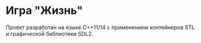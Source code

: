 # Игра "Жизнь"
Проект разработан на языке C++11/14 с применением контейнеров STL <BR>и графической библиотеки SDL2.
